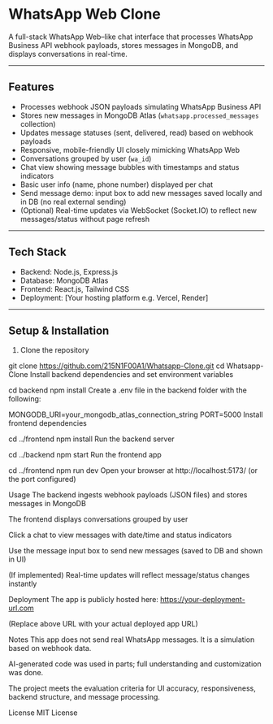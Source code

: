 # WhatsApp Web Clone

A full-stack WhatsApp Web–like chat interface that processes WhatsApp Business API webhook payloads, stores messages in MongoDB, and displays conversations in real-time.

---

## Features

- Processes webhook JSON payloads simulating WhatsApp Business API
- Stores new messages in MongoDB Atlas (`whatsapp.processed_messages` collection)
- Updates message statuses (sent, delivered, read) based on webhook payloads
- Responsive, mobile-friendly UI closely mimicking WhatsApp Web
- Conversations grouped by user (`wa_id`)
- Chat view showing message bubbles with timestamps and status indicators
- Basic user info (name, phone number) displayed per chat
- Send message demo: input box to add new messages saved locally and in DB (no real external sending)
- (Optional) Real-time updates via WebSocket (Socket.IO) to reflect new messages/status without page refresh

---

## Tech Stack

- Backend: Node.js, Express.js
- Database: MongoDB Atlas
- Frontend: React.js, Tailwind CSS
- Deployment: [Your hosting platform e.g. Vercel, Render]

---

## Setup & Installation

1. Clone the repository


git clone https://github.com/215N1F00A1/Whatsapp-Clone.git
cd Whatsapp-Clone
Install backend dependencies and set environment variables


cd backend
npm install
Create a .env file in the backend folder with the following:


MONGODB_URI=your_mongodb_atlas_connection_string
PORT=5000
Install frontend dependencies


cd ../frontend
npm install
Run the backend server


cd ../backend
npm start
Run the frontend app


cd ../frontend
npm run dev
Open your browser at http://localhost:5173/ (or the port configured)

Usage
The backend ingests webhook payloads (JSON files) and stores messages in MongoDB

The frontend displays conversations grouped by user

Click a chat to view messages with date/time and status indicators

Use the message input box to send new messages (saved to DB and shown in UI)

(If implemented) Real-time updates will reflect message/status changes instantly

Deployment
The app is publicly hosted here:
https://your-deployment-url.com

(Replace above URL with your actual deployed app URL)

Notes
This app does not send real WhatsApp messages. It is a simulation based on webhook data.

AI-generated code was used in parts; full understanding and customization was done.

The project meets the evaluation criteria for UI accuracy, responsiveness, backend structure, and message processing.

License
MIT License

